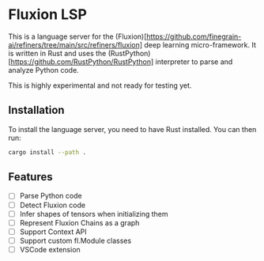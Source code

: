 # Fluxion LSP

This is a language server for the (Fluxion)[https://github.com/finegrain-ai/refiners/tree/main/src/refiners/fluxion] deep learning micro-framework. It is written in Rust and uses the (RustPython)[https://github.com/RustPython/RustPython] interpreter to parse and analyze Python code.

This is highly experimental and not ready for testing yet.

## Installation

To install the language server, you need to have Rust installed. You can then run:

```bash
cargo install --path .
```

## Features

- [ ] Parse Python code
- [ ] Detect Fluxion code
- [ ] Infer shapes of tensors when initializing them
- [ ] Represent Fluxion Chains as a graph
- [ ] Support Context API
- [ ] Support custom fl.Module classes
- [ ] VSCode extension
